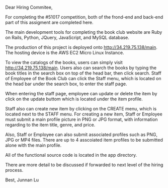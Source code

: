 Dear Hiring Commitee,

For completing the #51017 competition, both of the frond-end and back-end part of this assigment are
completed here.

The main development tools for completing the book club website are Ruby on Rails, Python, JQuery, JavaScript, and MySQL database.

The production of this project is deployed onto http://34.219.75.138/main. The hosting device is the AWS EC2 Micro Linux Instance.

To view the catalogs of the books, users can simply visit http://34.219.75.138/main. Users also can search the books by typing the
book titles in the search box on top of the head bar, then click search.
Staff of Employee of the Book Club can click the Staff menu, which is located on the head bar under the search box, to enter the
staff page.

When entering the staff page, employee can update or delete the item by click on the update buttom which is located under the 
item profile.

Staff also can create new item by clicking on the CREATE menu, which is located next to the STAFF menu. For creating a new item,
Staff or Employee must submit a main profile picture in PNG or JPG format, with information regarding to the item title, genre,
and price.

Also, Staff or Employee can also submit associated profiles such as PNG, JPG or MP4 files. There are up to 4 asscoiated item
profiles to be submitted alone with the main profile.

All of the functional source code is located in the app directory.

There are more detail to be discussed if forwarded to next level of the hiring process.

Best,
Junnan Lu
